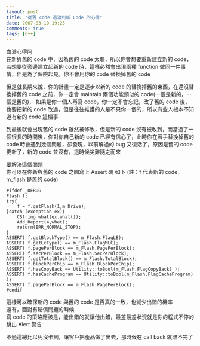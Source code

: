 ```yaml
---
layout: post
title: "從舊 code 過渡到新 Code 的心得"
date: 2007-03-10 19:25
comments: true
tags: [C++]
---
```


血淚心得阿  
在新與舊的 code 中，因為舊的 code 太爛，所以你會想要重新建立新的 code，若想要從旁邊建立起新的 code 時，這樣必然會出現兩種 function 做同一件事情，但是為了保險起見，你不會用你的 code 替換掉舊的 code  

但是就長期來說，你的計畫一定是逐步以新的 code 的替換掉舊的東西，在還沒替換掉舊的 code 之前，你一定會 maintain 兩個功能類似的 code(一個是新的，一個是舊的)，
如果是你一個人再寫 code，你一定不會忘記，改了舊的 code 後，也要把新的 code 改過，但是往往維護的人是不只你一個的，所以有些人根本不知道有新的 code 這檔事  

到最後就會出現舊的 code 雖然被修改，但是新的 code 沒有被改到，而當過了一個很長的時間後，你對你自己新的 code 已經有信心了，此時你在著手替換掉舊的 code 時會遇到幾個問題，卻發現，以前解過的 bug 又復活了，原因是舊的 code 更新了，新的 code 並沒有，這時候災難隨之而來  

<!--more-->

要解決這個問題  
你可以在你新與舊的 code 之間寫上 Assert 碼 如下 (註：f 代表新的 code，m_flash 是舊的 code)  



	#ifdef _DEBUG
	Flash f;
	try{
		f = f.getFlash(1,m_Drive);
	}catch (exception ex){
		CString what(ex.what());
		Add_Report(4,what);
		return(ERR_NORMAL_STOP);
	}
	ASSERT( f.getBlockType() == m_Flash.FlagLB);
	ASSERT( f.getLcType() == m_Flash.FlagMLC);
	ASSERT( f.pagePerBlock == m_Flash.PagePerBlock);
	ASSERT( f.secPerBlock == m_Flash.SecPerBlock);
	ASSERT( f.getTotalBlock() == m_Flash.TotalBlock);
	ASSERT( f.blockPerChip == m_Flash.BlockPerChip);
	ASSERT( f.hasCopyBack == Utility::toBool(m_Flash.FlagCopyBack) );
	ASSERT( f.hasCacheProgram == Utility::toBool(m_Flash.FlagCacheProgram) );
	ASSERT( f.pagePerBlock == m_Flash.PagePerBlock);
	#endif

這樣可以確保新的 code 與舊的 code 是否真的一致，也減少出錯的機率  
還有，面對有賠償問題的時候  
寫 code 的策略應該是，能出錯的就讓他出錯，最差最差狀況就是你的程式不停的跳出 Alert 警告  

不過這總比以免沒卡到，讓客戶把產品做了出去，那時候在 call back 就賠不完了  

